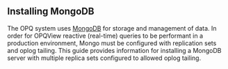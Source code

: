 ## Installing MongoDB

The OPQ system uses [MongoDB](https://www.mongodb.com/) for storage and management of data. In order for OPQView reactive (real-time) queries to be performant in a production environment, Mongo must be configured with replication sets and oplog tailing. This guide provides information for installing a MongoDB server with multiple replica sets configured to allowed oplog tailing.